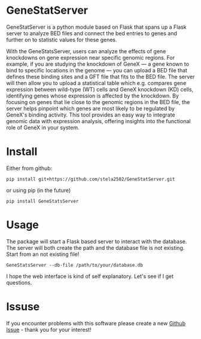 # GeneStatServer

GeneStatServer is a python module based on Flask that spans up a Flask server to analyze BED files and connect the bed entries to genes and further on to statistic values for these genes.

With the GeneStatsServer, users can analyze the effects of gene knockdowns on gene expression near specific genomic regions. For example, if you are studying the knockdown of GeneX — a gene known to bind to specific locations in the genome — you can upload a BED file that defines these binding sites and a GFT file that fits to the BED file. The server will then allow you to upload a statistical table which e.g. compares gene expression between wild-type (WT) cells and GeneX knockdown (KD) cells, identifying genes whose expression is affected by the knockdown. By focusing on genes that lie close to the genomic regions in the BED file, the server helps pinpoint which genes are most likely to be regulated by GeneX's binding activity. This tool provides an easy way to integrate genomic data with expression analysis, offering insights into the functional role of GeneX in your system.

# Install

Either from github:

```
pip install git+https://github.com/stela2502/GeneStatServer.git
```

or using pip (in the future)

```
pip install GeneStatsServer
```

# Usage

The package will start a Flask based server to interact with the database. The server will both create the path and the database file is not existing. Start from an not existing file!

```
GeneStatsServer --db-file /path/to/your/database.db
```

I hope the web interface is kind of self explanatory. Let's see if I get questions.

# Issuse

If you encounter problems with this software please create a new [Github Issue](https://github.com/stela2502/GeneStatServer/issues) - thank you for your interest!
